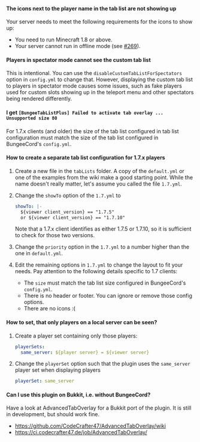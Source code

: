 
#### The icons next to the player name in the tab list are not showing up

Your server needs to meet the following requirements for the icons to show up:
 * You need to run Minecraft 1.8 or above.
 * Your server cannot run in offline mode (see [#269](https://github.com/CodeCrafter47/BungeeTabListPlus/issues/269)).

#### Players in spectator mode cannot see the custom tab list

This is intentional.
You can use the `disableCustomTabListForSpectators` option in `config.yml` to change that.
However, displaying the custom tab list to players in spectator mode causes some issues, such as fake players used for custom slots showing up in the teleport menu and other spectators being rendered differently.

[!]: ifBTLP

#### I get `[BungeeTabListPlus] Failed to activate tab overlay ... Unsupported size 80`

For 1.7.x clients (and older) the size of the tab list configured in tab list configuration must match the size of the tab list configured in BungeeCord's `config.yml`.

#### How to create a separate tab list configuration for 1.7.x players

1. Create a new file in the `tabLists` folder. A copy of the `default.yml` or one of the examples from the wiki make a good starting point. While the name doesn't really matter, let's assume you called the file `1.7.yml`.

2. Change the `showTo` option of the `1.7.yml` to
   ```yaml
   showTo: |-
     ${viewer client_version} == "1.7.5"
     or ${viewer client_version} == "1.7.10"
   ```
   Note that a 1.7.x client identifies as either 1.7.5 or 1.7.10, so it is sufficient to check for those two versions.

3. Change the `priority` option in the `1.7.yml` to a number higher than the one in `default.yml`.

4. Edit the remaining options in `1.7.yml` to change the layout to fit your needs. Pay attention to the following details specific to 1.7 clients:
   * The `size` must match the tab list size configured in BungeeCord's `config.yml`.
   * There is no header or footer. You can ignore or remove those config options.
   * There are no icons :(

#### How to set, that only players on a local server can be seen?

1. Create a player set containing only those players:
    ```yaml
    playerSets:
      same_server: ${player server} = ${viewer server}
    ```
   
2. Change the `playerSet` option such that the plugin uses the `same_server` player set when displaying players
    ```yaml
    playerSet: same_server
    ```

#### Can I use this plugin on Bukkit, i.e. without BungeeCord?

Have a look at AdvancedTabOverlay for a Bukkit port of the plugin. It is still in development, but should work fine.
* <https://github.com/CodeCrafter47/AdvancedTabOverlay/wiki>
* <https://ci.codecrafter47.de/job/AdvancedTabOverlay/>
   
[!]: endIF